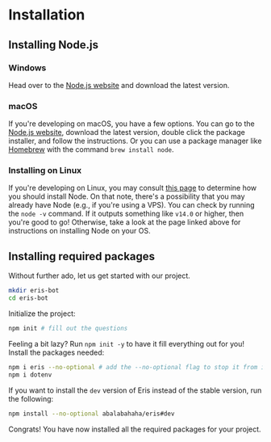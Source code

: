 # Installation

## Installing Node.js
### Windows
Head over to the [Node.js website](https://nodejs.org/) and download the latest version.
### macOS
If you're developing on macOS, you have a few options. You can go to the [Node.js website](https://nodejs.org/), download the latest version, double click the package installer, and follow the instructions. Or you can use a package manager like [Homebrew](https://brew.sh/) with the command `brew install node`.

### Installing on Linux
If you're developing on Linux, you may consult [this page](https://nodejs.org/en/download/package-manager/) to determine how you should install Node.
On that note, there's a possibility that you may already have Node (e.g., if you're using a VPS). You can check by running the `node -v` command. If it outputs something like `v14.0` or higher, then you're good to go! Otherwise, take a look at the page linked above for instructions on installing Node on your OS.

## Installing required packages
Without further ado, let us get started with our project.
```bash
mkdir eris-bot
cd eris-bot
```
Initialize the project:
```bash
npm init # fill out the questions
```
Feeling a bit lazy? Run `npm init -y` to have it fill everything out for you! <br>
Install the packages needed:
```bash
npm i eris --no-optional # add the --no-optional flag to stop it from installing optional dependencies for voice support (that would need node-gyp)
npm i dotenv
```
If you want to install the `dev` version of Eris instead of the stable version, run the following:
```bash
npm install --no-optional abalabahaha/eris#dev
```

Congrats! You have now installed all the required packages for your project.
